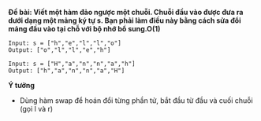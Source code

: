 **Đề bài: Viết một hàm đảo ngược một chuỗi. Chuỗi đầu vào được đưa ra dưới dạng một mảng ký tự s. Bạn phải làm điều này bằng cách sửa đổi mảng đầu vào tại chỗ với bộ nhớ bổ sung.O(1)**
```
Input: s = ["h","e","l","l","o"]
Output: ["o","l","l","e","h"]

Input: s = ["H","a","n","n","a","h"]
Output: ["h","a","n","n","a","H"]
```
**Ý tưởng**
- Dùng hàm swap để hoán đổi từng phần tử, bắt đầu từ đầu và cuối chuỗi (gọi l và r)
